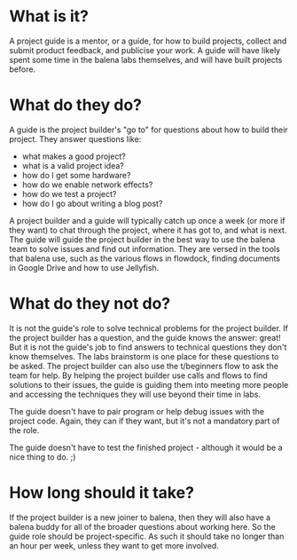 # What is it?
A project guide is a mentor, or a guide, for how to build projects, collect and submit product feedback, and publicise your work. A guide will have likely spent some time in the balena labs themselves, and will have built projects before.

# What do they do?
A guide is the project builder's "go to" for questions about how to build their project. They answer questions like:
* what makes a good project?
* what is a valid project idea?
* how do I get some hardware?
* how do we enable network effects?
* how do we test a project?
* how do I go about writing a blog post?

A project builder and a guide will typically catch up once a week (or more if they want) to chat through the project, where it has got to, and what is next. The guide will guide the project builder in the best way to use the balena team to solve issues and find out information. They are versed in the tools that balena use, such as the various flows in flowdock, finding documents in Google Drive and how to use Jellyfish.

# What do they not do?
It is not the guide's role to solve technical problems for the project builder. If the project builder has a question, and the guide knows the answer: great! But it is not the guide's job to find answers to technical questions they don't know themselves. The labs brainstorm is one place for these questions to be asked. The project builder can also use the t/beginners flow to ask the team for help. By helping the project builder use calls and flows to find solutions to their issues, the guide is guiding them into meeting more people and accessing the techniques they will use beyond their time in labs.

The guide doesn't have to pair program or help debug issues with the project code. Again, they can if they want, but it's not a mandatory part of the role.

The guide doesn't have to test the finished project - although it would be a nice thing to do. ;)

# How long should it take?
If the project builder is a new joiner to balena, then they will also have a balena buddy for all of the broader questions about working here. So the guide role should be project-specific. As such it should take no longer than an hour per week, unless they want to get more involved.